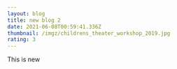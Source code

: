 ```yaml
---
layout: blog
title: new blog 2
date: 2021-06-08T00:59:41.336Z
thumbnail: /imgz/childrens_theater_workshop_2019.jpg
rating: 3
---
```

This is new